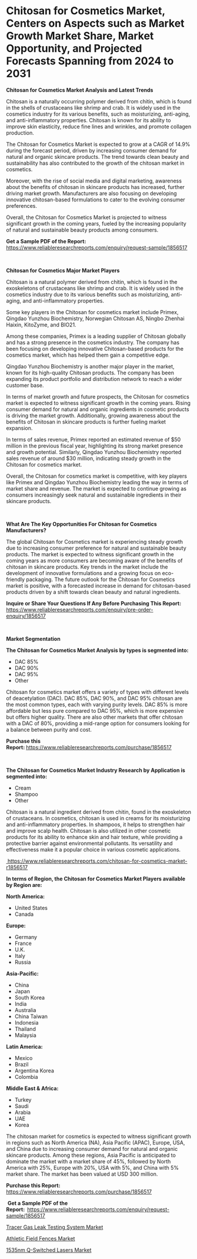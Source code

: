 <p><h1>Chitosan for Cosmetics Market, Centers on Aspects such as Market Growth Market Share, Market Opportunity, and Projected Forecasts Spanning from 2024 to 2031</h1></p><p><strong>Chitosan for Cosmetics Market Analysis and Latest Trends</strong></p>
<p><p>Chitosan is a naturally occurring polymer derived from chitin, which is found in the shells of crustaceans like shrimp and crab. It is widely used in the cosmetics industry for its various benefits, such as moisturizing, anti-aging, and anti-inflammatory properties. Chitosan is known for its ability to improve skin elasticity, reduce fine lines and wrinkles, and promote collagen production.</p><p>The Chitosan for Cosmetics Market is expected to grow at a CAGR of 14.9% during the forecast period, driven by increasing consumer demand for natural and organic skincare products. The trend towards clean beauty and sustainability has also contributed to the growth of the chitosan market in cosmetics.</p><p>Moreover, with the rise of social media and digital marketing, awareness about the benefits of chitosan in skincare products has increased, further driving market growth. Manufacturers are also focusing on developing innovative chitosan-based formulations to cater to the evolving consumer preferences.</p><p>Overall, the Chitosan for Cosmetics Market is projected to witness significant growth in the coming years, fueled by the increasing popularity of natural and sustainable beauty products among consumers.</p></p>
<p><strong>Get a Sample PDF of the Report:&nbsp;</strong> <a href="https://www.reliableresearchreports.com/enquiry/request-sample/1856517">https://www.reliableresearchreports.com/enquiry/request-sample/1856517</a></p>
<p>&nbsp;</p>
<p><strong>Chitosan for Cosmetics Major Market Players</strong></p>
<p><p>Chitosan is a natural polymer derived from chitin, which is found in the exoskeletons of crustaceans like shrimp and crab. It is widely used in the cosmetics industry due to its various benefits such as moisturizing, anti-aging, and anti-inflammatory properties. </p><p>Some key players in the Chitosan for cosmetics market include Primex, Qingdao Yunzhou Biochemistry, Norwegian Chitosan AS, Ningbo Zhenhai Haixin, KitoZyme, and BIO21. </p><p>Among these companies, Primex is a leading supplier of Chitosan globally and has a strong presence in the cosmetics industry. The company has been focusing on developing innovative Chitosan-based products for the cosmetics market, which has helped them gain a competitive edge. </p><p>Qingdao Yunzhou Biochemistry is another major player in the market, known for its high-quality Chitosan products. The company has been expanding its product portfolio and distribution network to reach a wider customer base. </p><p>In terms of market growth and future prospects, the Chitosan for cosmetics market is expected to witness significant growth in the coming years. Rising consumer demand for natural and organic ingredients in cosmetic products is driving the market growth. Additionally, growing awareness about the benefits of Chitosan in skincare products is further fueling market expansion.</p><p>In terms of sales revenue, Primex reported an estimated revenue of $50 million in the previous fiscal year, highlighting its strong market presence and growth potential. Similarly, Qingdao Yunzhou Biochemistry reported sales revenue of around $30 million, indicating steady growth in the Chitosan for cosmetics market.</p><p>Overall, the Chitosan for cosmetics market is competitive, with key players like Primex and Qingdao Yunzhou Biochemistry leading the way in terms of market share and revenue. The market is expected to continue growing as consumers increasingly seek natural and sustainable ingredients in their skincare products.</p></p>
<p>&nbsp;</p>
<p><strong>What Are The Key Opportunities For Chitosan for Cosmetics Manufacturers?</strong></p>
<p><p>The global Chitosan for Cosmetics market is experiencing steady growth due to increasing consumer preference for natural and sustainable beauty products. The market is expected to witness significant growth in the coming years as more consumers are becoming aware of the benefits of chitosan in skincare products. Key trends in the market include the development of innovative formulations and a growing focus on eco-friendly packaging. The future outlook for the Chitosan for Cosmetics market is positive, with a forecasted increase in demand for chitosan-based products driven by a shift towards clean beauty and natural ingredients.</p></p>
<p><strong>Inquire or Share Your Questions If Any Before Purchasing This Report:</strong> <a href="https://www.reliableresearchreports.com/enquiry/pre-order-enquiry/1856517">https://www.reliableresearchreports.com/enquiry/pre-order-enquiry/1856517</a></p>
<p>&nbsp;</p>
<p><strong>Market Segmentation</strong></p>
<p><strong>The Chitosan for Cosmetics Market Analysis by types is segmented into:</strong></p>
<p><ul><li>DAC 85%</li><li>DAC 90%</li><li>DAC 95%</li><li>Other</li></ul></p>
<p><p>Chitosan for cosmetics market offers a variety of types with different levels of deacetylation (DAC). DAC 85%, DAC 90%, and DAC 95% chitosan are the most common types, each with varying purity levels. DAC 85% is more affordable but less pure compared to DAC 95%, which is more expensive but offers higher quality. There are also other markets that offer chitosan with a DAC of 80%, providing a mid-range option for consumers looking for a balance between purity and cost.</p></p>
<p><strong>Purchase this Report:&nbsp;</strong><a href="https://www.reliableresearchreports.com/purchase/1856517">https://www.reliableresearchreports.com/purchase/1856517</a></p>
<p>&nbsp;</p>
<p><strong>The Chitosan for Cosmetics Market Industry Research by Application is segmented into:</strong></p>
<p><ul><li>Cream</li><li>Shampoo</li><li>Other</li></ul></p>
<p><p>Chitosan is a natural ingredient derived from chitin, found in the exoskeleton of crustaceans. In cosmetics, chitosan is used in creams for its moisturizing and anti-inflammatory properties. In shampoos, it helps to strengthen hair and improve scalp health. Chitosan is also utilized in other cosmetic products for its ability to enhance skin and hair texture, while providing a protective barrier against environmental pollutants. Its versatility and effectiveness make it a popular choice in various cosmetic applications.</p></p>
<p><a href="https://www.reliableresearchreports.com/chitosan-for-cosmetics-market-r1856517">&nbsp;https://www.reliableresearchreports.com/chitosan-for-cosmetics-market-r1856517</a></p>
<p><strong>In terms of Region, the Chitosan for Cosmetics Market Players available by Region are:</strong></p>
<p>
    <p> <strong> North America: </strong>
        <ul>
            <li>United States</li>
            <li>Canada</li>
        </ul>
        </p> 
    <p> <strong> Europe: </strong>
        <ul>
            <li>Germany</li>
            <li>France</li>
            <li>U.K.</li>
            <li>Italy</li>
            <li>Russia</li>
        </ul>
        </p> 
    <p> <strong> Asia-Pacific: </strong>
        <ul>
            <li>China</li>
            <li>Japan</li>
            <li>South Korea</li>
            <li>India</li>
            <li>Australia</li>
            <li>China Taiwan</li>
            <li>Indonesia</li>
            <li>Thailand</li>
            <li>Malaysia</li>
        </ul>
        </p> 
    <p> <strong> Latin America: </strong>
        <ul>
            <li>Mexico</li>
            <li>Brazil</li>
            <li>Argentina Korea</li>
            <li>Colombia</li>
        </ul>
        </p> 
    <p> <strong> Middle East & Africa: </strong>
        <ul>
            <li>Turkey</li>
            <li>Saudi</li>
            <li>Arabia</li>
            <li>UAE</li>
            <li>Korea</li>
        </ul>
    </p>
    </p>
<p><p>The chitosan market for cosmetics is expected to witness significant growth in regions such as North America (NA), Asia Pacific (APAC), Europe, USA, and China due to increasing consumer demand for natural and organic skincare products. Among these regions, Asia Pacific is anticipated to dominate the market with a market share of 45%, followed by North America with 25%, Europe with 20%, USA with 5%, and China with 5% market share. The market has been valued at USD 300 million.</p></p>
<p><strong>Purchase this Report: </strong><a href="https://www.reliableresearchreports.com/purchase/1856517">https://www.reliableresearchreports.com/purchase/1856517</a></p>
<p>&nbsp;<strong>Get a Sample PDF of the Report:&nbsp;&nbsp;</strong><a href="https://www.reliableresearchreports.com/enquiry/request-sample/1856517">https://www.reliableresearchreports.com/enquiry/request-sample/1856517</a></p>
<p><strong></strong></p>
<p><p><a href="https://www.linkedin.com/pulse/tracer-gas-leak-testing-system-market-trends-forecast-competitive-rubfc?trackingId=fOxCosPmqLhSMtG3ItkpNQ%3D%3D">Tracer Gas Leak Testing System Market</a></p><p><a href="https://www.linkedin.com/pulse/athletic-field-fences-market-comprehensive-assessment-type-x4yvc?trackingId=Q967hOYkzQGZkWGkQXJrrw%3D%3D">Athletic Field Fences Market</a></p><p><a href="https://www.linkedin.com/pulse/1535nm-q-switched-lasers-market-furnishes-information-vp1yc?trackingId=31B9i9%2Bll%2BUpMTz4Kwsbqg%3D%3D">1535nm Q-Switched Lasers Market</a></p></p>